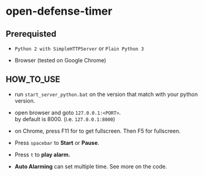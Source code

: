 # open-defense-timer

## Prerequisted

* `Python 2 with SimpleHTTPServer` or `Plain Python 3`

* Browser (tested on Google Chrome)

## HOW_TO_USE

* run `start_server_python.bat` on the version that match with your python version.

* open browser and goto `127.0.0.1:<PORT>`.   
by default is 8000. (i.e. `127.0.0.1:8000`)

* on Chrome, press F11 for to get fullscreen. Then F5 for fullscreen.

* Press `spacebar` to **Start** or **Pause**.

* Press `t` to **play alarm.**

* **Auto Alarming** can set multiple time. See more on the code.